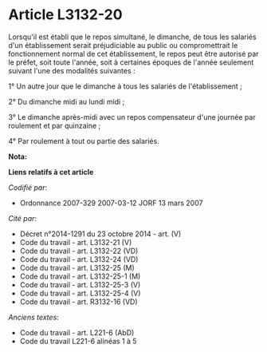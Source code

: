 # Article L3132-20

Lorsqu'il est établi que le repos simultané, le dimanche, de tous les salariés d'un établissement serait préjudiciable au
public ou compromettrait le fonctionnement normal de cet établissement, le repos peut être autorisé par le préfet, soit toute
l'année, soit à certaines époques de l'année seulement suivant l'une des modalités suivantes :

1° Un autre jour que le dimanche à tous les salariés de l'établissement ;

2° Du dimanche midi au lundi midi ;

3° Le dimanche après-midi avec un repos compensateur d'une journée par roulement et par quinzaine ;

4° Par roulement à tout ou partie des salariés.

**Nota:**



**Liens relatifs à cet article**

_Codifié par_:

  - Ordonnance 2007-329 2007-03-12 JORF 13 mars 2007

_Cité par_:

  - Décret n°2014-1291 du 23 octobre 2014 - art. (V)
  - Code du travail - art. L3132-21 (V)
  - Code du travail - art. L3132-22 (VD)
  - Code du travail - art. L3132-24 (VD)
  - Code du travail - art. L3132-25 (M)
  - Code du travail - art. L3132-25-1 (M)
  - Code du travail - art. L3132-25-3 (V)
  - Code du travail - art. L3132-25-4 (V)
  - Code du travail - art. R3132-16 (VD)

_Anciens textes_:

  - Code du travail - art. L221-6 (AbD)
  - Code du travail L221-6 alinéas 1 à 5
